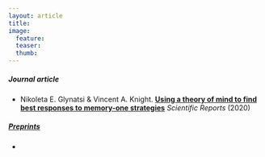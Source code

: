 ```yaml
---
layout: article
title:
image:
  feature:
  teaser:
  thumb:
---
```


<h5>Journal article</h5>

- Nikoleta E. Glynatsi & Vincent A. Knight.
[**Using a theory of mind to find best responses to memory-one strategies**](https://www.nature.com/articles/s41598-020-74181-y)
_Scientific Reports_ (2020) <a href="papers/using_a_theory_of_mind.pdf"><i class="fa fa-file-pdf-o"></i>

<h5>Preprints</h5>

- 